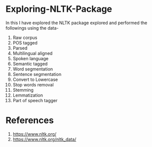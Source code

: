# Exploring-NLTK-Package
In this I have explored the NLTK package explored and performed  the followings using the data-
1.	Raw corpus
2.	POS tagged
3.	Parsed
4.	Multilingual aligned
5.	Spoken language
6.	Semantic tagged
7.	Word segmentation
8.	Sentence segmentation
9.	Convert to Lowercase
10.	Stop words removal
11.	Stemming
12.	Lemmatization
13.	Part of speech tagger

# References
1. https://www.nltk.org/
1. https://www.nltk.org/nltk_data/
